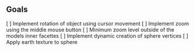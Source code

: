 ## Goals

[ ] Implement rotation of object using cursor movement
[ ] Implement zoom using the middle mouse button
[ ] Minimum zoom level outside of the models inner facettes
[ ] Implement dynamic creation of sphere vertices
[ ] Apply earth texture to sphere
